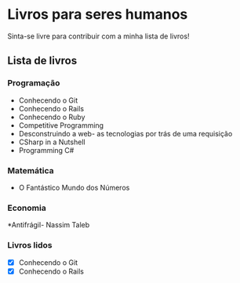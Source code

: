 # Livros para seres humanos

Sinta-se livre para contribuir com a minha lista de livros!

## Lista de livros

### Programação

* Conhecendo o Git
* Conhecendo o Rails
* Conhecendo o Ruby
* Competitive Programming
* Desconstruindo a web- as tecnologias por trás de uma requisição
* CSharp in a Nutshell
* Programming C#

### Matemática
* O Fantástico Mundo dos Números

### Economia

*Antifrágil- Nassim Taleb 


### Livros lidos

- [x] Conhecendo o Git
- [x] Conhecendo o Rails
